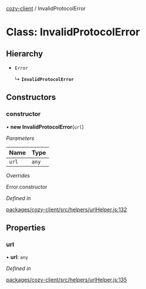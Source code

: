 [cozy-client](../README.md) / InvalidProtocolError

# Class: InvalidProtocolError

## Hierarchy

*   `Error`

    ↳ **`InvalidProtocolError`**

## Constructors

### constructor

• **new InvalidProtocolError**(`url`)

*Parameters*

| Name | Type |
| :------ | :------ |
| `url` | `any` |

*Overrides*

Error.constructor

*Defined in*

[packages/cozy-client/src/helpers/urlHelper.js:132](https://github.com/cozy/cozy-client/blob/master/packages/cozy-client/src/helpers/urlHelper.js#L132)

## Properties

### url

• **url**: `any`

*Defined in*

[packages/cozy-client/src/helpers/urlHelper.js:135](https://github.com/cozy/cozy-client/blob/master/packages/cozy-client/src/helpers/urlHelper.js#L135)
